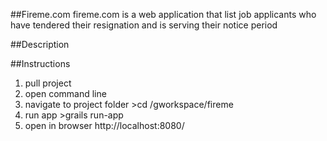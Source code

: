 ##Fireme.com
<hari modify this>
fireme.com is a web application that list job applicants who have tendered their resignation and is serving their notice period

##Description
<todo>

##Instructions 
1. pull project
2. open command line
3. navigate to project folder >cd /gworkspace/fireme
4. run app >grails run-app
5. open in browser http://localhost:8080/
